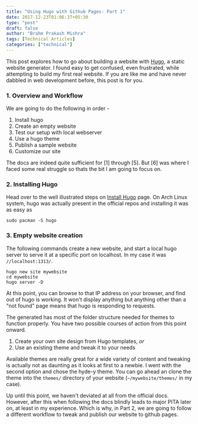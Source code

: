 ```yaml
---
title: "Using Hugo with Github Pages: Part 1"
date: 2017-12-23T01:06:37+05:30
type: "post"
draft: false
author: "Brahm Prakash Mishra"
tags: [Technical Articles]
categories: ["technical"]
---
```

This post explores how to go about building a website with [Hugo](gohugo.io), a static website generator. I found easy to get confused, even frustrated, while attempting to build my first real website. If you are like me and have never dabbled in web development before, this post is for you.

### 1. Overview and Workflow
We are going to do the following in order -

1. Install hugo
2. Create an empty website
3. Test our setup with local webserver
4. Use a hugo theme
5. Publish a sample website
6. Customize our site

The docs are indeed quite sufficient for [1] through [5]. But [6] was where I faced some real struggle so thats the bit I am going to focus on.

### 2. Installing Hugo

Head over to the well illustrated steps on [Install Hugo](https://gohugo.io/getting-started/installing/) page. On Arch Linux system, hugo was actually present in the official repos and installing it was as easy as

```
sudo pacman -S hugo 
```

### 3. Empty website creation

The following commands create a new website, and start a local hugo server to serve it at a specific port on localhost. In my case it was `//localhost:1313/`. 
```
hugo new site mywebsite
cd mywebsite
hugo server -D
```

At this point, you can browse to that IP address on your browser, and find out of hugo is working. It won't display anything but anything other than a "not found" page means that hugo is responding to requests.

The generated has most of the folder structure needed for themes to function properly. You have two possible courses of action from this point onward.

1. Create your own site design from Hugo templates, *or*
2. Use an existing theme and tweak it to your needs 

Available themes are really great for a wide variety of content and tweaking is actually not as daunting as it looks at first to a newbie. I went with the second option and chose the hyde-y theme. You can go ahead an clone the theme into the ```themes/``` directory of your website (```~/mywebsite/themes/``` in my case).

Up until this point, we haven't deviated at all from the official docs. However, after this when following the docs blindly leads to major PITA later on, at least in my experience. Which is why, in Part 2, we are going to follow a different workflow to tweak and publish our website to github pages.


